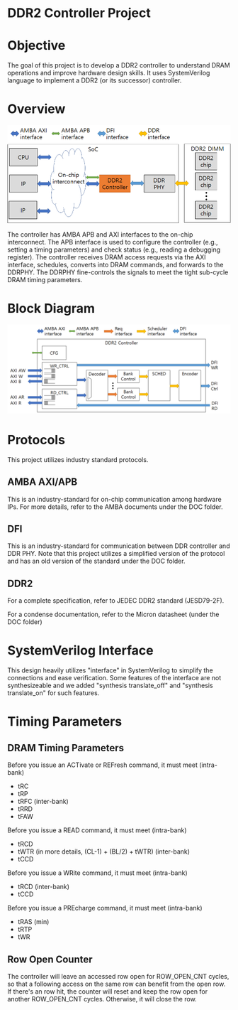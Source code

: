 # DDR2 Controller Project


# Objective

The goal of this project is to develop a DDR2 controller to understand DRAM operations and improve hardware design skills.
It uses SystemVerilog language to implement a DDR2 (or its successor) controller.

# Overview
![An overview of the system](DOC/FIG/Overview.png)

The controller has AMBA APB and AXI interfaces to the on-chip interconnect.
The APB interface is used to configure the controller (e.g., setting a timing parameters) and check status (e.g., reading a debugging register).
The controller receives DRAM access requests via the AXI interface, schedules, converts into DRAM commands, and forwards to the DDRPHY.
The DDRPHY fine-controls the signals to meet the tight sub-cycle DRAM timing parameters.

# Block Diagram
![Block Diagram](DOC/FIG/Block_diagram.png)

# Protocols

This project utilizes industry standard protocols.

## AMBA AXI/APB
This is an industry-standard for on-chip communication among hardware IPs.
For more details, refer to the AMBA documents under the DOC folder.


## DFI
This is an industry-standard for communication between DDR controller and DDR PHY.
Note that this project utilizes a simplified version of the protocol and has an old version of the standard under the DOC folder.

## DDR2

For a complete specification, refer to JEDEC DDR2 standard (JESD79-2F).

For a condense documentation, refer to the Micron datasheet (under the DOC folder)


# SystemVerilog Interface

This design heavily utilizes "interface" in SystemVerilog to simplify the connections and ease verification.
Some features of the interface are not synthesizeable and we added "synthesis translate_off" and "synthesis translate_on" for such features.

# Timing Parameters

## DRAM Timing Parameters
Before you issue an ACTivate or REFresh command, it must meet
(intra-bank)
- tRC
- tRP
- tRFC
(inter-bank)
- tRRD
- tFAW

Before you issue a READ command, it must meet
(intra-bank)
- tRCD
- tWTR (in more details, (CL-1) + (BL/2) + tWTR)
(inter-bank)
- tCCD

Before you issue a WRite command, it must meet
(intra-bank)
- tRCD
(inter-bank)
- tCCD

Before you issue a PREcharge command, it must meet
(intra-bank)
- tRAS (min)
- tRTP
- tWR

## Row Open Counter
The controller will leave an accessed row open for ROW_OPEN_CNT cycles, so that a following access on the same row can benefit from the open row. If there's an row hit, the counter will reset and keep the row open for another ROW_OPEN_CNT cycles. Otherwise, it will close the row.
